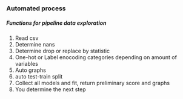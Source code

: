 ### Automated process

##### Functions for pipeline data exploration 


1. Read csv
2. Determine nans
3. Determine drop or replace by statistic
4. One-hot or Label enocoding categories depending on amount of variables
5. Auto graphs
6. auto test-train split
7. Collect all models and fit, return preliminary score and graphs
8. You determine the next step
